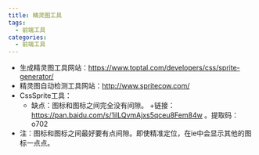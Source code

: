 ```yaml
---
title: 精灵图工具
tags:
  - 前端工具
categories:
  - 前端工具
---
```


- 生成精灵图工具网站：https://www.toptal.com/developers/css/sprite-generator/
- 精灵图自动检测工具网站：http://www.spritecow.com/
- CssSprite工具：
  - 缺点：图标和图标之间完全没有间隙。
    +链接：https://pan.baidu.com/s/1ilLQvmAjxs5qceu8Fem84w 。提取码：o702
- 注：图标和图标之间最好要有点间隙。即使精准定位，在ie中会显示其他的图标一点点。

